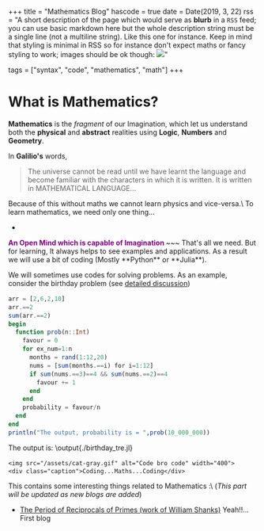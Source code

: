 +++
title = "Mathematics Blog"
hascode = true
date = Date(2019, 3, 22)
rss = "A short description of the page which would serve as **blurb** in a `RSS` feed; you can use basic markdown here but the whole description string must be a single line (not a multiline string). Like this one for instance. Keep in mind that styling is minimal in RSS so for instance don't expect maths or fancy styling to work; images should be ok though: ![](https://upload.wikimedia.org/wikipedia/en/3/32/Rick_and_Morty_opening_credits.jpeg)"

tags = ["syntax", "code", "mathematics", "math"]
+++


# What is Mathematics?
**Mathematics** is the *fragment* of our Imagination, which let us understand both the **physical** and **abstract** realities using **Logic**, **Numbers** and **Geometry**.

In **Galilio's** words,
> The universe cannot be read until we have learnt the language and become familiar with the characters in which it is written. It is written in MATHEMATICAL LANGUAGE...

Because of this without maths we cannot learn physics and vice-versa.\\
To learn mathematics, we need only one thing...
* ~~~
<span style="color:purple;font-weight:700">
    An Open Mind which is capable of Imagination
</span>
~~~
That's all we need. But for learning, It always helps to see examples and applications. As a result we will use a bit of coding (Mostly **Python** or **Julia**).

We will sometimes use codes for solving problems.
As an example, consider the birthday problem (see [detailed discussion](https://www.cheenta.com/a-probability-birthday-with-coding/))

```julia:./birthday_tre.jl
arr = [2,6,2,10]
arr.==2
sum(arr.==2)
begin
  function prob(n::Int)
    favour = 0
    for ex_num=1:n
      months = rand(1:12,20)
      nums = [sum(months.==i) for i=1:12]
      if sum(nums.==3)==4 && sum(nums.==2)==4
        favour += 1
      end
    end
    probability = favour/n
  end
end
println("The output, probability is = ",prob(10_000_000))
```
The output is:
\output{./birthday_tre.jl}
~~~
<img src="/assets/cat-gray.gif" alt="Code bro code" width="400">
<div class="caption">Coding...Maths...Coding</div>
~~~
This contains some interesting things related to Mathematics :\\
(*This part will be updated as new blogs are added*)
* [The Period of Reciprocals of Primes (work of William Shanks)](/Pages/Maths/Rec_of_prime/)
  Yeah!!... First blog
<!-- ## Live evaluation of code blocks

If you would like to show code as well as what the code outputs, you only need to specify where the script corresponding to the code block will be saved.

Indeed, what happens is that the code block gets saved as a script which then gets executed.
This also allows for that block to not be re-executed every time you change something _else_ on the page.


Here's a simple example (change values in `a` to see the results being live updated):

```julia:./exdot.jl
using LinearAlgebra
a = [1, 2, 3, 3, 4, 5, 2, 2, 2]
@show dot(a, a)
println(dot(a, a))
```

You can now show what this would look like:

\output{./exdot.jl}

**Notes**:
* you don't have to specify the `.jl` (see below),
* you do need to explicitly use print statements or `@show` for things to show, so just leaving a variable at the end like you would in the REPL will show nothing,
* only Julia code blocks are supported at the moment, there may be a support for scripting languages like `R` or `python` in the future,
* the way you specify the path is important; see [the docs](https://tlienart.github.io/franklindocs/code/index.html#more_on_paths) for more info. If you don't care about how things are structured in your `/assets/` folder, just use `./scriptname.jl`. If you want things to be grouped, use `./group/scriptname.jl`. For more involved uses, see the docs.

Lastly, it's important to realise that if you don't change the content of the code, then that code will only be executed _once_ even if you make multiple changes to the text around it.

Here's another example,

```julia:./code/ex2
for i ∈ 1:5, j ∈ 1:5
    print(" ", rpad("*"^i,5), lpad("*"^(6-i),5), j==5 ? "\n" : " "^4)
end
```

which gives the (utterly useless):

\output{./code/ex2}

note the absence of `.jl`, it's inferred.

You can also hide lines (that will be executed nonetheless):

```julia:./code/ex3
using Random
Random.seed!(1) # hide
@show randn(2)
```

\output{./code/ex3}


## Including scripts

Another approach is to include the content of a script that has already been executed.
This can be an alternative to the description above if you'd like to only run the code once because it's particularly slow or because it's not Julia code.
For this you can use the `\input` command specifying which language it should be tagged as:


\input{julia}{/_assets/scripts/script1.jl} <!--_-->


<!-- these scripts can be run in such a way that their output is also saved to file, see `scripts/generate_results.jl` for instance, and you can then also input the results:

\output{/_assets/scripts/script1.jl} <!--_-->

<!-- which is convenient if you're presenting code. -->

<!-- **Note**: paths specification matters, see [the docs](https://tlienart.github.io/franklindocs/code/index.html#more_on_paths) for details. -->

<!-- Using this approach with the `generate_results.jl` file also makes sure that all the code on your website works and that all results match the code which makes maintenance easier. -->
